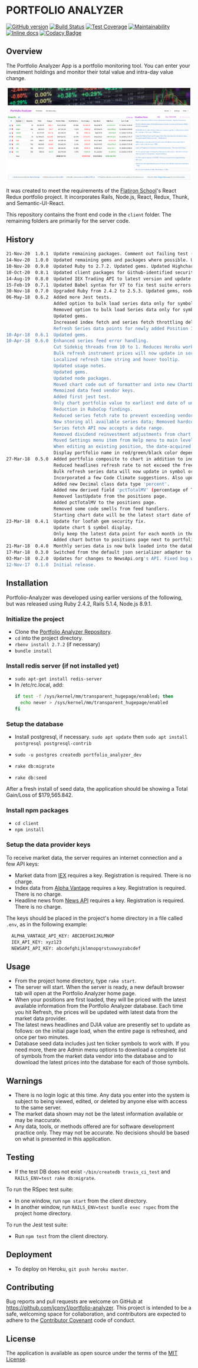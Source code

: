 # PORTFOLIO ANALYZER

[![GitHub version](https://badge.fury.io/gh/jcpny1%2Fportfolio-analyzer.svg)](https://badge.fury.io/gh/jcpny1%2Fportfolio-analyzer)
[![Build Status](https://travis-ci.org/jcpny1/portfolio-analyzer.svg?branch=master)](https://travis-ci.org/jcpny1/portfolio-analyzer)
[![Test Coverage](https://api.codeclimate.com/v1/badges/7ca3b07d0b24fbcd472b/test_coverage)](https://codeclimate.com/github/jcpny1/portfolio-analyzer/test_coverage)
[![Maintainability](https://api.codeclimate.com/v1/badges/7ca3b07d0b24fbcd472b/maintainability)](https://codeclimate.com/github/jcpny1/portfolio-analyzer/maintainability)
[![Inline docs](http://inch-ci.org/github/jcpny1/portfolio-analyzer.svg)](http://inch-ci.org/github/jcpny1/portfolio-analyzer)
[![Codacy Badge](https://app.codacy.com/project/badge/Grade/d5225aab819e4d609fac1d0daf3ebfb9)](https://www.codacy.com/gh/jcpny1/portfolio-analyzer/dashboard?utm_source=github.com&amp;utm_medium=referral&amp;utm_content=jcpny1/portfolio-analyzer&amp;utm_campaign=Badge_Grade)

## Overview

The Portfolio Analyzer App is a portfolio monitoring tool.
You can enter your investment holdings and monitor their total value and intra-day value change.

![Portfolio Analyzer Positions Page](https://github.com/jcpny1/portfolio-analyzer/blob/master/Screenshot-2017-11-13%20PortfolioAnalyzer.png?raw=true "Portfolio Analyzer Positions Page")

It was created to meet the requirements of the [Flatiron School](https://flatironschool.com/)'s React Redux portfolio project.
It incorporates Rails, Node.js, React, Redux, Thunk, and Semantic-UI-React.

This repository contains the front end code in the ```client``` folder.
The remaining folders are primarily for the server code.

## History
``` bash
21-Nov-20  1.0.1  Update remaining packages. Comment out failing test (new Enzyme package?).
14-Nov-20  1.0.0  Updated remaining gems and packages where possible. Updated test code and configs.
10-Nov-20  0.9.0  Updated Ruby to 2.7.2. Updated gems. Updated Highcharts and Highstock.
10-Oct-20  0.8.1  Updated client packages for Github-identified security vulnerabilities.
14-Aug-19  0.8.0  Updated IEX Trading API to latest version and update Gems to eliminate GitHub security warnings.
15-Feb-19  0.7.1  Updated Babel syntax for V7 to fix test suite errors.
30-Nov-18  0.7.0  Upgraded Ruby from 2.4.2 to 2.5.3. Updated gems, node packages, etc.
06-May-18  0.6.2  Added more Jest tests.
                  Added option to bulk load series data only for symbols contained in Positions table.
                  Removed option to bulk load Series data only for symbols missing from Series table.
                  Updated gems.
                  Increased index fetch and series fetch throttling delays. Keep tripping AV rate limits (might be a feed bug; it's not me).
                  Refresh Series data points for newly added Position Instrument.
10-Apr-18  0.6.1  Updated gems.
10-Apr-18  0.6.0  Enhanced series feed error handling.
                  Cut Sidekiq threads from 10 to 1. Reduces Heroku worker dyno memory utilization and prevents concurrent bulk operations.
                  Bulk refresh instrument prices will now update in sorted symbol order.
                  Localized refresh time string and hover tooltip.
                  Updated usage notes.
                  Updated gems.
                  Updated node packages.
                  Moved chart code out of formatter and into new ChartData class.
                  Memoized data feed vendor keys.
                  Added first jest test.
                  Only chart portfolio value to earliest end date of underlying instruments to avoid incorrect valuation due to missing data.
                  Reduction in RuboCop findings.
                  Reduced series fetch rate to prevent exceeding vendor limits.
                  Now storing all available series data; Removed hardcoded year 2013 start date. Pass date range from client.
                  Series fetch API now accepts a date range.
                  Removed dividend reinvestment adjustments from chart now that we are using adjusted data.
                  Moved Settings menu item from Help menu to main level.
                  When editing an existing position, the date-acquired field will now show the existing value instead of today's date.
                  Display portfolio name in red/green/black color depending on gain/loss value.
27-Mar-18  0.5.0  Added portfolio composite to chart in addition to individual instruments.
                  Reduced headlines refresh rate to not exceed the free license limit with just two Portfolio Analyzer apps running.
                  Bulk refresh series data will now update in symbol order.
                  Incorporated a few Code Climate suggestions. Also updated config file to V2.
                  Added new Decimal class data type 'percent'.
                  Added new derived field 'pctTotalMV' (percentage of Total Market Value of portfolio) to class Position.
                  Removed lastUpdate from the positions page.
                  Added pctTotalMV to the positions page.
                  Removed some code smells from feed handlers.
                  Starting chart date will be the latest start date of all instruments in the chart.
23-Mar-18  0.4.1  Update for loofah gem security fix.
                  Update chart $ symbol display.
                  Only keep the latest data point for each month in the monthly series table.
                  Added chart button to positions page next to portfolio name.
21-Mar-18  0.4.0  Monthly series data is now bulk loaded into the database on demand. Chart app now pulls data from database.
17-Mar-18  0.3.0  Switched from the default json serializer adapter to the more standard json_api serializer adapter.
03-Mar-18  0.2.0  Updates for changes to NewsApi.org's API. Fixed bug where a new position could not be added to a portfolio.
12-Nov-17  0.1.0  Initial release.
```

## Installation

Portfolio-Analyzer was developed using earlier versions of the following, but was released using Ruby 2.4.2, Rails 5.1.4, Node.js 8.9.1.

### Initialize the project
*   Clone the [Portfolio Analyzer Repository](https://github.com/jcpny1/portfolio-analyzer).
*   `cd` into the project directory.
*   `rbenv install 2.7.2` (if necessary)
*   `bundle install`

### Install redis server (if not installed yet)
*   `sudo apt-get install redis-server`
*   In /etc/rc.local, add:
    ``` bash
    if test -f /sys/kernel/mm/transparent_hugepage/enabled; then
      echo never > /sys/kernel/mm/transparent_hugepage/enabled
    fi
    ```

### Setup the database
*   Install postgresql, if necessary. `sudo apt update` then `sudo apt install postgresql postgresql-contrib
`
*   `sudo -u postgres createdb portfolio_analyzer_dev`

*   `rake db:migrate`

*   `rake db:seed`

After a fresh install of seed data, the application should be showing a Total Gain/Loss of $179,565.842.

### Install npm packages
*   `cd client`
*   `npm install`

### Setup the data provider keys
To receive market data, the server requires an internet connection and a few API keys:
*   Market data from [IEX](https://iextrading.com/) requires a key. Registration is required. There is no charge.
*   Index data from [Alpha Vantage](https://www.alphavantage.co/) requires a key. Registration is required. There is no charge.
*   Headline news from [News API](https://newsapi.org/) requires a key. Registration is required. There is no charge.

The keys should be placed in the project's home directory in a file called `.env`, as in the following example:
``` bash
  ALPHA_VANTAGE_API_KEY: ABCDEFGHIJKLMNOP
  IEX_API_KEY: xyz123
  NEWSAPI_API_KEY: abcdefghijklmnopqrstuvwxyzabcdef
```

## Usage

*   From the project home directory, type `rake start`.
*   The server will start. When the server is ready, a new default browser tab will open at the Portfolio Analyzer home page.
*   When your positions are first loaded, they will be priced with the latest available information from the Portfolio Analyzer database. Each time you hit Refresh, the prices will be updated with latest data from the market data provider.
*   The latest news headlines and DJIA value are presently set to update as follows: on the initial page load, when the entire page is refreshed, and once per two minutes.
*   Database seed data includes just ten ticker symbols to work with. If you need more, there are Admin menu options to download a complete list of symbols from the market data vendor into the database and to download the latest prices into the database for each of those symbols.

## Warnings

*   There is no login logic at this time. Any data you enter into the system is subject to being viewed, edited, or deleted by anyone else with access to the same server.
*   The market data shown may not be the latest information available or may be inaccurate.
*   Any data, tools, or methods offered are for software development practice only. They may not be accurate. No decisions should be based on what is presented in this application.

## Testing

*   If the test DB does not exist -`/bin/createdb travis_ci_test` and `RAILS_ENV=test rake db:migrate`.

To run the RSpec test suite:
*   In one window, run `npm start` from the client directory.
*   In another window, run `RAILS_ENV=test bundle exec rspec` from the project home directory.

To run the Jest test suite:
*   Run `npm test` from the client directory.

## Deployment

*   To deploy on Heroku, `git push heroku master`.

## Contributing

Bug reports and pull requests are welcome on GitHub at https://github.com/jcpny1/portfolio-analyzer.
This project is intended to be a safe, welcoming space for collaboration, and contributors are expected to adhere to the [Contributor Covenant](http://contributor-covenant.org) code of conduct.

## License

The application is available as open source under the terms of the [MIT License](http://opensource.org/licenses/MIT).
